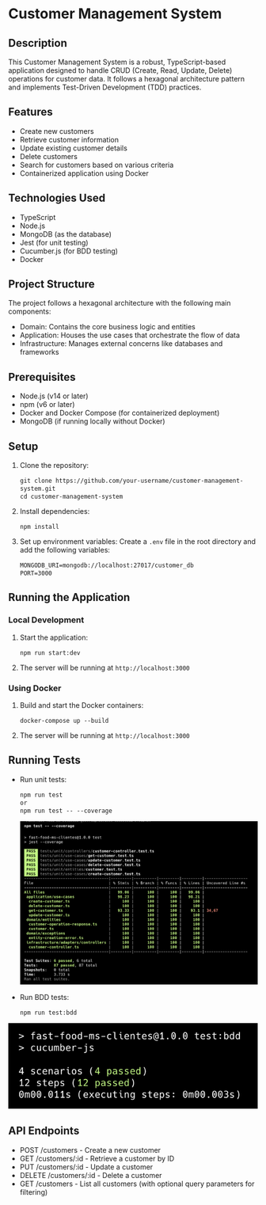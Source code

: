 # Customer Management System

## Description

This Customer Management System is a robust, TypeScript-based application designed to handle CRUD (Create, Read, Update, Delete) operations for customer data. It follows a hexagonal architecture pattern and implements Test-Driven Development (TDD) practices.

## Features

- Create new customers
- Retrieve customer information
- Update existing customer details
- Delete customers
- Search for customers based on various criteria
- Containerized application using Docker

## Technologies Used

- TypeScript
- Node.js
- MongoDB (as the database)
- Jest (for unit testing)
- Cucumber.js (for BDD testing)
- Docker

## Project Structure

The project follows a hexagonal architecture with the following main components:

- Domain: Contains the core business logic and entities
- Application: Houses the use cases that orchestrate the flow of data
- Infrastructure: Manages external concerns like databases and frameworks

## Prerequisites

- Node.js (v14 or later)
- npm (v6 or later)
- Docker and Docker Compose (for containerized deployment)
- MongoDB (if running locally without Docker)

## Setup

1. Clone the repository:
   ```
   git clone https://github.com/your-username/customer-management-system.git
   cd customer-management-system
   ```

2. Install dependencies:
   ```
   npm install
   ```

3. Set up environment variables:
   Create a `.env` file in the root directory and add the following variables:
   ```
   MONGODB_URI=mongodb://localhost:27017/customer_db
   PORT=3000
   ```

## Running the Application

### Local Development

1. Start the application:
   ```
   npm run start:dev
   ```

2. The server will be running at `http://localhost:3000`

### Using Docker

1. Build and start the Docker containers:
   ```
   docker-compose up --build
   ```

2. The server will be running at `http://localhost:3000`

## Running Tests

- Run unit tests:
  ```
  npm run test
  or
  npm run test -- --coverage
  ```

  ![alt text](image-1.png)


- Run BDD tests:
  ```
  npm run test:bdd
  ```
![alt text](image-2.png)

## API Endpoints

- POST /customers - Create a new customer
- GET /customers/:id - Retrieve a customer by ID
- PUT /customers/:id - Update a customer
- DELETE /customers/:id - Delete a customer
- GET /customers - List all customers (with optional query parameters for filtering)
